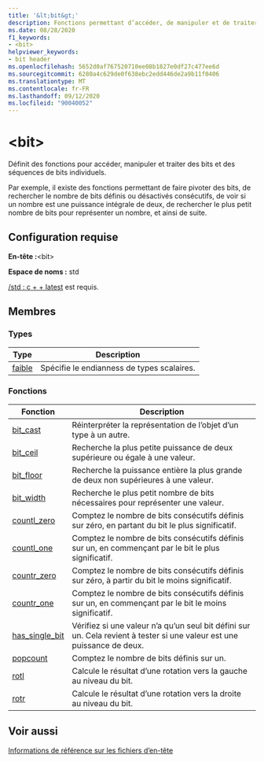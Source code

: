 ```yaml
---
title: '&lt;bit&gt;'
description: Fonctions permettant d’accéder, de manipuler et de traiter des bits individuels et des séquences de bits.
ms.date: 08/28/2020
f1_keywords:
- <bit>
helpviewer_keywords:
- bit header
ms.openlocfilehash: 5652d0af767520710ee08b1827e0df27c477ee6d
ms.sourcegitcommit: 6280a4c629de0f638ebc2edd446de2a9b11f0406
ms.translationtype: MT
ms.contentlocale: fr-FR
ms.lasthandoff: 09/12/2020
ms.locfileid: "90040052"
---
```

# <a name="ltbitgt"></a>&lt;bit&gt;

Définit des fonctions pour accéder, manipuler et traiter des bits et des séquences de bits individuels.

Par exemple, il existe des fonctions permettant de faire pivoter des bits, de rechercher le nombre de bits définis ou désactivés consécutifs, de voir si un nombre est une puissance intégrale de deux, de rechercher le plus petit nombre de bits pour représenter un nombre, et ainsi de suite.

## <a name="requirements"></a>Configuration requise

**En-tête :**\<bit>

**Espace de noms :** std

[/std : c + + latest](../build/reference/std-specify-language-standard-version.md) est requis.

## <a name="members"></a>Membres

### <a name="types"></a>Types

| Type | Description |
|--------|----------|
| [faible](bit-enum.md) | Spécifie le endianness de types scalaires. |

### <a name="functions"></a>Fonctions

| Fonction | Description |
|-----|-----|
|[bit_cast](bit-functions.md#bit_cast) | Réinterpréter la représentation de l’objet d’un type à un autre. |
|[bit_ceil](bit-functions.md#bit_ceil) | Recherche la plus petite puissance de deux supérieure ou égale à une valeur. |
|[bit_floor](bit-functions.md#bit_floor) | Recherche la puissance entière la plus grande de deux non supérieures à une valeur. |
|[bit_width](bit-functions.md#bit_width) | Recherche le plus petit nombre de bits nécessaires pour représenter une valeur. |
|[countl_zero](bit-functions.md#countl_zero) | Comptez le nombre de bits consécutifs définis sur zéro, en partant du bit le plus significatif. |
|[countl_one](bit-functions.md#countl_one) | Comptez le nombre de bits consécutifs définis sur un, en commençant par le bit le plus significatif. |
|[countr_zero](bit-functions.md#countr_zero) | Comptez le nombre de bits consécutifs définis sur zéro, à partir du bit le moins significatif. |
|[countr_one](bit-functions.md#countl_one) | Comptez le nombre de bits consécutifs définis sur un, en commençant par le bit le moins significatif. |
|[has_single_bit](bit-functions.md#has_single_bit) | Vérifiez si une valeur n’a qu’un seul bit défini sur un. Cela revient à tester si une valeur est une puissance de deux. |
|[popcount](bit-functions.md#popcount) | Comptez le nombre de bits définis sur un. |
|[rotl](bit-functions.md#rotl) | Calcule le résultat d’une rotation vers la gauche au niveau du bit. |
|[rotr](bit-functions.md#rotr) | Calcule le résultat d’une rotation vers la droite au niveau du bit. |

## <a name="see-also"></a>Voir aussi

[Informations de référence sur les fichiers d’en-tête](cpp-standard-library-header-files.md)